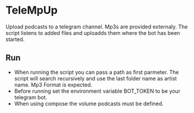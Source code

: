 # TeleMpUp
Upload podcasts to a telegram channel. Mp3s are provided externaly. The script listens to added files and uploadds them where the bot has been started.

## Run
- When running the script you can pass a path as first parmeter. The script will search recursively and use the last folder name as artist name. Mp3 Format is expected.
- Before running set the environment variable BOT_TOKEN to be your telegram bot.
- When using compose the volume podcasts must be defined.
